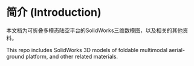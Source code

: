 # 简介 (Introduction)
本文档为可折叠多模态陆空平台的SolidWorks三维数模图，以及相关的其他资料。

This repo includes SolidWorks 3D models of foldable multimodal aerial-ground platform, and other related materials.
